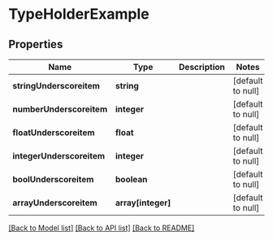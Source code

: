 # TypeHolderExample

## Properties
Name | Type | Description | Notes
------------ | ------------- | ------------- | -------------
**stringUnderscoreitem** | **string** |  | [default to null]
**numberUnderscoreitem** | **integer** |  | [default to null]
**floatUnderscoreitem** | **float** |  | [default to null]
**integerUnderscoreitem** | **integer** |  | [default to null]
**boolUnderscoreitem** | **boolean** |  | [default to null]
**arrayUnderscoreitem** | **array[integer]** |  | [default to null]

[[Back to Model list]](../README.md#documentation-for-models) [[Back to API list]](../README.md#documentation-for-api-endpoints) [[Back to README]](../README.md)


